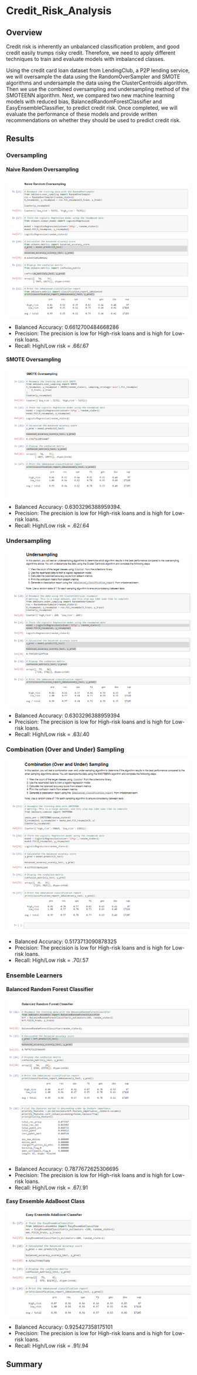 # Credit_Risk_Analysis

## Overview
Credit risk is inherently an unbalanced classification problem, and good credit easily trumps risky credit. Therefore, we need to apply different techniques to train and evaluate models with imbalanced classes.

Using the credit card loan dataset from LendingClub, a P2P lending service, we will oversample the data using the RandomOverSampler and SMOTE algorithms and undersample the data using the ClusterCentroids algorithm. Then we use the combined oversampling and undersampling method of the SMOTEENN algorithm. Next, we compared two new machine learning models with reduced bias, BalancedRandomForestClassifier and EasyEnsembleClassifier, to predict credit risk. Once completed, we will evaluate the performance of these models and provide written recommendations on whether they should be used to predict credit risk.


## Results

### Oversampling

#### Naive Random Oversampling

![Naive Random Oversampling](https://github.com/Simro25011/Credit_Risk_Analysis/blob/main/Resources/oversampling.png)

- Balanced Accuracy: 0.6612700484668286
- Precision: The precision is low for High-risk loans and is high for Low-risk loans.
- Recall: High/Low risk = .66/.67

#### SMOTE Oversampling

![SMOTE Oversampling](https://github.com/Simro25011/Credit_Risk_Analysis/blob/main/Resources/Smote.png)

- Balanced Accuracy: 0.6303296388959394.
- Precision: The precision is low for High-risk loans and is high for Low-risk loans.
- Recall: High/Low risk = .62/.64

### Undersampling

![Undersampling](https://github.com/Simro25011/Credit_Risk_Analysis/blob/main/Resources/undersampling.png)

- Balanced Accuracy: 0.6303296388959394
- Precision: The precision is low for High-risk loans and is high for Low-risk loans.
- Recall: High/Low risk = .63/.40

### Combination (Over and Under) Sampling

![Combination (Over and Under) Sampling](https://github.com/Simro25011/Credit_Risk_Analysis/blob/main/Resources/Combination.png)

- Balanced Accuracy: 0.5173713090878325
- Precision: The precision is low for High-risk loans and is high for Low-risk loans.
- Recall: High/Low risk = .70/.57

### Ensemble Learners

#### Balanced Random Forest Classifier

![Balanced Random Forest Classifier](https://github.com/Simro25011/Credit_Risk_Analysis/blob/main/Resources/Balanced%20random.png)

- Balanced Accuracy: 0.7877672625306695
- Precision: The precision is low for High-risk loans and is high for Low-risk loans.
- Recall: High/Low risk = .67/.91

#### Easy Ensemble AdaBoost Class

![Easy Ensemble AdaBoost Classifier](https://github.com/Simro25011/Credit_Risk_Analysis/blob/main/Resources/easy%20ensemble.png)

- Balanced Accuracy: 0.925427358175101
- Precision: The precision is low for High-risk loans and is high for Low-risk loans.
- Recall: High/Low risk = .91/.94

## Summary

